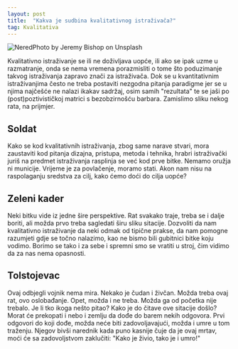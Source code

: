 ```yaml
---
layout: post
title:  "Kakva je sudbina kvalitativnog istraživača?"
tag: Kvalitativa
---
```


![NeredPhoto by Jeremy Bishop on Unsplash](https://images.unsplash.com/photo-1494059980473-813e73ee784b?ixlib=rb-1.2.1&ixid=MnwxMjA3fDB8MHxwaG90by1wYWdlfHx8fGVufDB8fHx8&auto=format&fit=crop&w=2069&q=80)

Kvalitativno istraživanje se ili ne doživljava uopće, ili ako se ipak uzme u razmatranje, onda se nema vremena porazmisliti o tome što poduzimanje takvog istraživanja zapravo znači za istraživača. Dok se u kvantitativnim istraživanjima često ne treba postaviti nezgodna pitanja paradigme jer se u njima najčešće ne nalazi ikakav sadržaj, osim samih "rezultata" te se jaši po (post)poztivističkoj matrici s bezobzirnošću barbara. Zamislimo sliku nekog rata, na prijmjer.

## Soldat

Kako se kod kvalitativnih istraživanja, zbog same narave stvari, mora zaustaviti kod pitanja dizajna, pristupa, metoda i tehnika, hrabri istraživački juriš na predmet istraživanja rasplinja se već kod prve bitke. Nemamo oružja ni municije. Vrijeme je za povlačenje, moramo stati. Akon nam nisu na raspolaganju sredstva za cilj, kako ćemo doći do cilja uopće?

## Zeleni kader

Neki bitku vide iz jedne šire perspektive. Rat svakako traje, treba se i dalje boriti, ali možda prvo treba sagledati širu sliku sitacije. Dozvoliti da nam kvalitativno istraživanje da neki odmak od tipične prakse, da nam pomogne razumjeti gdje se točno nalazimo, kao ne bismo bili gubitnici bitke koju vodimo. Borimo se tako i za sebe i spremni smo se vratiti u stroj, čim vidimo da za nas nema opasnosti.

## Tolstojevac

Ovaj odbjegli vojnik nema mira. Nekako je čudan i živčan. Možda treba ovaj rat, ovo oslobađanje. Opet, možda i ne treba. Možda ga od početka nije trebalo. Je li tko ikoga nešto pitao? Kako je do čitave ove sitacije došlo? Morat će prekopati i nebo i zemlju da dođe do barem nekih odgovora. Prvi odgovori do koji dođe, možda neće biti zadovoljavajući, možda i umre u tom traženju. Njegov bivši narednik kada puno kasnije čuje da je ovaj mrtav, moći će sa zadovoljstvom zaklučiti: "Kako je živio, tako je i umro!"
